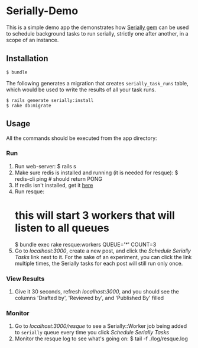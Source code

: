 # Serially-Demo

This is a simple demo app the demonstrates how [Serially gem][1] can be used to schedule background tasks to run serially, strictly one after another, in a scope of an instance.

## Installation

    $ bundle

The following generates a migration that creates `serially_task_runs` table, which would be used to write the results of all your task runs.

    $ rails generate serially:install
    $ rake db:migrate

## Usage
All the commands should be executed from the app directory:

### Run
1. Run web-server:
    $ rails s
2. Make sure redis is installed and running (it is needed for resque):
    $ redis-cli ping   # should return PONG
3. If redis isn't installed, get it [here][2]
4. Run resque:
    # this will start 3 workers that will listen to all queues
    $ bundle exec rake resque:workers QUEUE='*' COUNT=3
5. Go to _localhost:3000_, create a new post, and click the _Schedule Serially Tasks_ link next to it. For the sake of an experiment,
you can click the link multiple times, the Serially tasks for each post will still run only once.

### View Results
1. Give it 30 seconds, refresh _localhost:3000_, and you should see the columns 'Drafted by', 'Reviewed by', and 'Published By' filled

### Monitor
1. Go to _localhost:3000/resque_ to see a Serially::Worker job being added to `serially` queue every time you click _Schedule Serially Tasks_
2. Monitor the resque log to see what's going on:
    $ tail -f ./log/resque.log



[1]: https://github.com/mikemarsian/serially
[2]: http://redis.io/